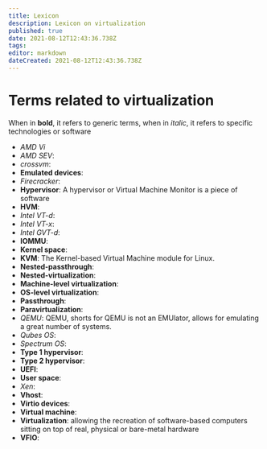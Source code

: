 ```yaml
---
title: Lexicon
description: Lexicon on virtualization
published: true
date: 2021-08-12T12:43:36.738Z
tags: 
editor: markdown
dateCreated: 2021-08-12T12:43:36.738Z
---
```


# Terms related to virtualization 

When in **bold**, it refers to generic terms, when in *italic*, it refers to specific technologies or software

* *AMD Vi*
* *AMD SEV*:
* *crossvm*: 
* **Emulated devices**:
* *Firecracker*: 
* **Hypervisor**: A hypervisor or Virtual Machine Monitor is a piece of software
* **HVM**:
* *Intel VT-d*:
* *Intel VT-x*:
* *Intel GVT-d*:
* **IOMMU**:
* **Kernel space**:
* **KVM**: The Kernel-based Virtual Machine module for Linux. 
* **Nested-passthrough**:
* **Nested-virtualization**: 
* **Machine-level virtualization**: 
* **OS-level virtualization**: 
* **Passthrough**: 
* **Paravirtualization**: 
* *QEMU*: QEMU, shorts for QEMU is not an EMUlator, allows for emulating a great number of systems. 
* *Qubes OS*:
* *Spectrum OS*:
* **Type 1 hypervisor**:
* **Type 2 hypervisor**:
* **UEFI**:
* **User space**:
* *Xen*:
* **Vhost**:
* **Virtio devices**:
* **Virtual machine**:
* **Virtualization**: allowing the recreation of software-based computers sitting on top of real, physical or bare-metal hardware
* **VFIO**: 